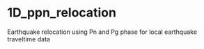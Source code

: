 # 1D_ppn_relocation
Earthquake relocation using Pn and Pg phase for local earthquake traveltime data
